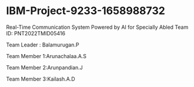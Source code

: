 # IBM-Project-9233-1658988732
Real-Time Communication System Powered by AI for Specially Abled
Team ID: PNT2022TMID05416

Team Leader  : Balamurugan.P

Team Member 1:Arunachalaa.A.S

Team Member 2:Arunpandian.J

Team Member 3:Kailash.A.D
